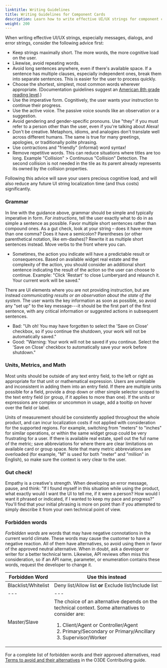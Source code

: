 ```yaml
---
linktitle: Writing Guidelines
title: Writing Guidelines for Component Cards
description: Learn how to write effective UI/UX strings for component cards using the BlueJay Design System (BJDS) in Open 3D Engine (O3DE)
weight: 200
---
```


When writing effective UI/UX strings, especially messages, dialogs, and error strings, consider the following advice first:

* Keep strings maximally short. The more words, the more cognitive load on the user.
* Likewise, avoid repeating words.
* Avoid long sentences anywhere, even if there's available space. If a sentence has multiple clauses, especially independent ones, break them into separate sentences. This is easier for the user to process quickly.
* Choose the shortest, simplest, most common words wherever appropriate. (Documentation guidelines suggest an [American 8th grade reading level](https://www.seerinteractive.com/blog/how-to-check-your-contents-reading-level-in-word-for-pc-and-mac/).)
* Use the imperative form. Cognitively, the user wants your instruction to continue their progress.
* Use the active voice. The passive voice sounds like an observation or a suggestion.
* Avoid gendering and gender-specific pronouns. Use "they" if you must refer to a person other than the user, even if you're talking about Alexa!
* Don't be creative. Metaphors, idioms, and analogies don't translate well across different humans. The same is true for many greetings, apologies, or traditionally polite phrasing.
* Use contractions and "friendly" (informal) word syntax!
*  Remove repetitive words. This can reduce situations where titles are too long. Example "Collision" > Continuous "Collision" Detection. The second collision is not needed in the tile as its parent already represents its owned by the collision properties.

Following this advice will save your users precious cognitive load, and will also reduce any future UI string localization time (and thus costs) significantly.


### Grammar 

In line with the guidance above, grammar should be simple and typically imperative in form. _For instructions_, tell the user exactly what to do in as simple a sentence as possible. Favor multiple short sentences rather than compound ones. As a gut check, look at your string – does it have more than one comma? Does it have a semicolon? Parentheses (or other parenthetical notation, like em-dashes)? Rewrite it as multiple short sentences instead. Move verbs to the front where you can.

* Sometimes, the action you indicate will have a predictable result or consequences. Based on available widget real estate and the complexity of the action, you should consider an additional short sentence indicating the result of the action so the user can choose to continue. Example: "Click 'Restart' to close Lumberyard and relaunch it. Your current work will be saved."

There are UI elements where you are not providing instruction, but are instead _communicating results or an observation about the state of the system_. The user wants the key information as soon as possible, so avoid any "set up" to the key message---it should be the first part of the first sentence, with any critical information or suggested actions in subsequent sentences.

* Bad: "Uh oh! You may have forgotten to select the 'Save on Close' checkbox, so if you continue the shutdown, your work will not be automatically saved."
* Good: "Warning: Your work will not be saved if you continue. Select the 'Save on Close' checkbox to automatically save your work before shutdown."

### Units, Metrics, and Math

Most units should be outside of any text entry field, to the left or right as appropriate for that unit or mathematical expression. Users are unreliable and inconsistent in adding them into an entry field. If there are multiple units possible for a field, provide a drop down or other simple selector scoped to the text entry field (or group, if it applies to more than one). If the units or expressions are complex or uncommon in usage, add a tooltip on hover over the field or label.

Units of measurement should be consistently applied throughout the whole product, and can incur localization costs if not applied with consideration for the supported regions. For example, switching from "meters" to "inches" for similar operations, or within the same widget group could be very frustrating for a user. If there is available real estate, spell out the full name of the metric; save abbreviations for where there are clear limitations on available card or group space. Note that many metric abbreviations are overloaded (for example, "M" is used for both "meter" and "million" in English), so make sure the context is very clear to the user.



### Gut check!

Empathy is a creative's strength. When developing an error message, pause, and think: "If I found myself in this situation while using the product, what exactly would I want the UI to tell me, if it were a person? How would I want it phrased or indicated, if I wanted to keep my pace and progress?" You'll find that your initial phrasing is more on point than if you attempted to simply describe it from your own technical point of view.

### Forbidden words

*Forbidden words* are words that may have negative connotations in the current world climate. These words may cause the customer to have a negative reaction. All of them have alternatives, so avoid using them in favor of the approved neutral alternative. When in doubt, ask a developer or writer for a better technical term. Likewise, API reviews often miss this consideration, so if an API name, parameter, or enumeration contains these words, request the developer to change it.


|Forbidden Word	|Use this instead	|
|---	|---	|
|Blacklist/Whitelist	|Deny list/Allow list **or** Exclude list/Include list	|
|---	|---	|
|Master/Slave	| The choice of an alternative depends on the technical context. Some alternatives to consider are: <ol><li> Client/Agent or Controller/Agent </li> <li>Primary/Secondary or Primary/Ancillary <li>Supervisor/Worker </li></ol>|

For a complete list of forbidden words and their approved alternatives, read [Terms to avoid and their alternatives](/docs/contributing/to-docs/terminology/#terms-to-avoid-and-their-alternatives) in the O3DE Contributing guide. 